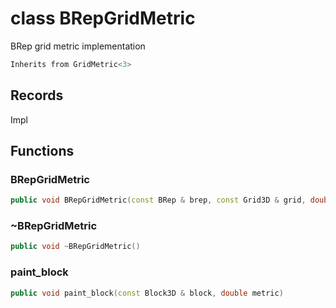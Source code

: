 # class BRepGridMetric


 BRep grid metric implementation



```cpp
Inherits from GridMetric<3>
```



## Records

Impl



## Functions

### BRepGridMetric

```cpp
public void BRepGridMetric(const BRep & brep, const Grid3D & grid, double default_metric)
```


### ~BRepGridMetric

```cpp
public void ~BRepGridMetric()
```


### paint_block

```cpp
public void paint_block(const Block3D & block, double metric)
```




